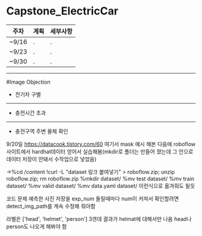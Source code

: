 # Capstone_ElectricCar

|주차| 계획 | 세부사항|
|-----|---|---|
|~9/16| .| .|
|~9/23| .| .|
|~9/30| .| .|

---
#Image Objection
- 전기차 구별
---
- 충전시간 초과
---
- 충전구역 주변 물체 확인


9/20일
https://datacook.tistory.com/60 여기서 mask 예시 해본 다음에 roboflow 사이트에서 hardhat데이터 얻어서 실습해봄(mkdir로 폴더는 만들어 졌는데 그 안으로 데이터 저장이 안돼서 수작업으로 넣었음)

->%cd /content
!curl -L "dataset 링크 붙여넣기" > roboflow.zip; unzip roboflow.zip; rm roboflow.zip
%mkdir dataset/
%mv test dataset/
%mv train dataset/
%mv valid dataset/
%mv data.yaml dataset/
이런식으로 옮겨줘도 될듯


 코드 문제 예측한 사진 저장을 exp_num 돌릴때마다 num이 커져서 확인할려면 detect_img_path를 계속 수정해 줘야함

라벨은 ['head', 'helmet', 'person'] 3갠데 결과가 helmat에 대해서만 나옴 head나 person도 나오게 해봐야 함
